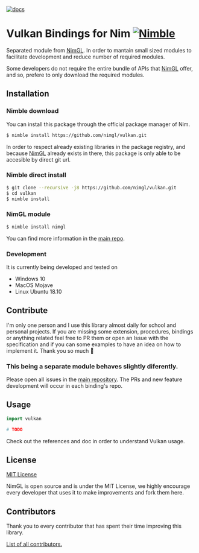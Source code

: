 [![docs](https://img.shields.io/badge/docs-passing-4caf50.svg?style=flat-square)](https://nimgl.dev/docs)

# Vulkan Bindings for Nim [![Nimble](https://raw.githubusercontent.com/yglukhov/nimble-tag/master/nimble.png)](https://github.com/nim-lang/nimble)

Separated module from [NimGL](https://nimgl.dev/). In order to mantain small
sized modules to facilitate development and reduce number of required modules.

Some developers do not require the entire bundle of APIs that
[NimGL](https://nimgl.dev/) offer, and so, prefere to only download the required
modules.

## Installation

### Nimble download

You can install this package through the official package manager of Nim.

```bash
$ nimble install https://github.com/nimgl/vulkan.git
```

In order to respect already existing libraries in the package registry, and
because [NimGL](https://nimgl.dev/) already exists in there, this package is
only able to be accesible by direct git url.

### Nimble direct install

```bash
$ git clone --recursive -j8 https://github.com/nimgl/vulkan.git
$ cd vulkan
$ nimble install
```

### NimGL module

```bash
$ nimble install nimgl
```

You can find more information in the [main repo](https://github.com/nimgl/nimgl).

### Development

It is currently being developed and tested on

* Windows 10
* MacOS Mojave
* Linux Ubuntu 18.10

## Contribute

I'm only one person and I use this library almost daily for school and personal
projects. If you are missing some extension, procedures, bindings or anything
related feel free to PR them or open an Issue with the specification and
if you can some examples to have an idea on how to implement it.
Thank you so much :tada:

### This being a separate module behaves slightly diferently.

Please open all issues in the [main repository](https://github.com/nimgl/nimgl).
The PRs and new feature development will occur in each binding's repo.

## Usage

```nim
import vulkan

# TODO
```

Check out the references and doc in order to understand Vulkan usage.

## License

[MIT License](https://github.com/nimgl/nimgl/blob/master/LICENSE)

NimGL is open source and is under the MIT License, we highly encourage every
developer that uses it to make improvements and fork them here.

## Contributors

Thank you to every contributor that has spent their time improving this library.

[List of all contributors.](https://github.com/nimgl/nimgl/graphs/contributors)
